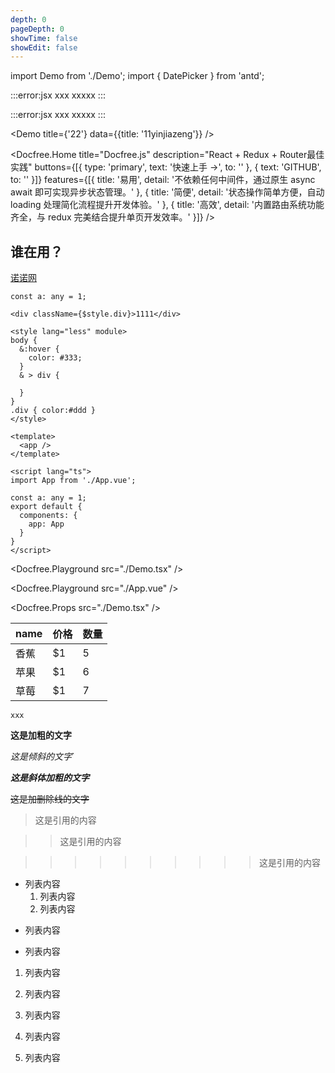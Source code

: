 ```yaml
---
depth: 0
pageDepth: 0
showTime: false
showEdit: false
---
```


import Demo from './Demo';
import { DatePicker } from 'antd';

<DatePicker />

:::error:jsx
xxx
xxxxx
:::

:::error:jsx
xxx
xxxxx
:::


<Demo title={'22'} data={{title: '11yinjiazeng'}} />

<Docfree.Home
  title="Docfree.js"
  description="React + Redux + Router最佳实践"
  buttons={[{
    type: 'primary',
    text: '快速上手 →',
    to: ''
  }, {
    text: 'GITHUB',
    to: ''
  }]}
  features={[{
    title: '易用',
    detail: '不依赖任何中间件，通过原生 async await 即可实现异步状态管理。'
  }, {
    title: '简便',
    detail: '状态操作简单方便，自动 loading 处理简化流程提升开发体验。'
  }, {
    title: '高效',
    detail: '内置路由系统功能齐全，与 redux 完美结合提升单页开发效率。'
  }]}
/>

## 谁在用？
[诺诺网](http://logos/nuonuo.png '{target: "_self"}')

```tsx
const a: any = 1;

<div className={$style.div}>1111</div>

<style lang="less" module>
body {
  &:hover {
    color: #333;
  }
  & > div {

  }
}
.div { color:#ddd }
</style>
```

```vue
<template>
  <app />
</template>

<script lang="ts">
import App from './App.vue';

const a: any = 1;
export default {
  components: {
    app: App
  }
}
</script>
```

<Docfree.Playground src="./Demo.tsx" />

<Docfree.Playground src="./App.vue" />

<Docfree.Props src="./Demo.tsx" />

name | 价格 |  数量
-|-|-
香蕉 | $1 | 5 |
苹果 | $1 | 6 |
草莓 | $1 | 7 |

`xxx`

**这是加粗的文字**

*这是倾斜的文字*`

***这是斜体加粗的文字***

~~这是加删除线的文字~~

>这是引用的内容

>>这是引用的内容

>>>>>>>>>>这是引用的内容

- 列表内容
  1. 列表内容
  2. 列表内容

+ 列表内容

* 列表内容

1. 列表内容
  1. 列表内容
  1. 列表内容

2. 列表内容

3. 列表内容
